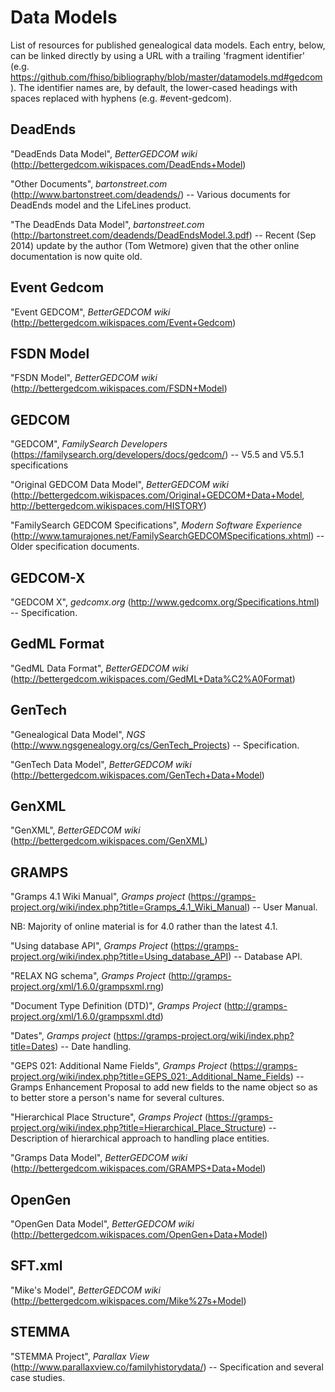 # Data Models #

List of resources for published genealogical data models. Each entry, below, can be linked directly by using a URL with a trailing 'fragment identifier' (e.g. <https://github.com/fhiso/bibliography/blob/master/datamodels.md#gedcom>). The identifier names are, by default, the lower-cased headings with spaces replaced with hyphens (e.g. #event-gedcom).

## DeadEnds ##

"DeadEnds Data Model", *BetterGEDCOM wiki* (<http://bettergedcom.wikispaces.com/DeadEnds+Model>)

"Other Documents", *bartonstreet.com* (<http://www.bartonstreet.com/deadends/>) -- Various documents for DeadEnds model and the LifeLines product.

"The DeadEnds Data Model", *bartonstreet.com* (<http://bartonstreet.com/deadends/DeadEndsModel.3.pdf>) -- Recent (Sep 2014) update by the author (Tom Wetmore) given that the other online documentation is now quite old.

## Event Gedcom ##

"Event GEDCOM", *BetterGEDCOM wiki* (<http://bettergedcom.wikispaces.com/Event+Gedcom>)

## FSDN Model ##

"FSDN Model", *BetterGEDCOM wiki* (<http://bettergedcom.wikispaces.com/FSDN+Model>)

## GEDCOM ##

"GEDCOM", *FamilySearch Developers* (<https://familysearch.org/developers/docs/gedcom/>) -- V5.5 and V5.5.1 specifications

"Original GEDCOM Data Model", *BetterGEDCOM wiki* (<http://bettergedcom.wikispaces.com/Original+GEDCOM+Data+Model>, <http://bettergedcom.wikispaces.com/HISTORY>)

"FamilySearch GEDCOM Specifications", *Modern Software Experience* (<http://www.tamurajones.net/FamilySearchGEDCOMSpecifications.xhtml>) -- Older specification documents.

## GEDCOM-X ##

"GEDCOM X", *gedcomx.org* (<http://www.gedcomx.org/Specifications.html>) -- Specification.

## GedML Format ##

"GedML Data Format", *BetterGEDCOM wiki* (<http://bettergedcom.wikispaces.com/GedML+Data%C2%A0Format>)

## GenTech ##

"Genealogical Data Model", *NGS* (<http://www.ngsgenealogy.org/cs/GenTech_Projects>) -- Specification.

"GenTech Data Model", *BetterGEDCOM wiki* (<http://bettergedcom.wikispaces.com/GenTech+Data+Model>)

## GenXML ##

"GenXML", *BetterGEDCOM wiki* (<http://bettergedcom.wikispaces.com/GenXML>)

## GRAMPS ##

"Gramps 4.1 Wiki Manual", *Gramps project* (<https://gramps-project.org/wiki/index.php?title=Gramps_4.1_Wiki_Manual>) -- User Manual.

NB: Majority of online material is for 4.0 rather than the latest 4.1.

"Using database API", *Gramps Project* (<https://gramps-project.org/wiki/index.php?title=Using_database_API>) -- Database API.

"RELAX NG schema", *Gramps Project* (<http://gramps-project.org/xml/1.6.0/grampsxml.rng>)

"Document Type Definition (DTD)", *Gramps Project* (<http://gramps-project.org/xml/1.6.0/grampsxml.dtd>)

"Dates", *Gramps project* (<https://gramps-project.org/wiki/index.php?title=Dates>) -- Date handling.

"GEPS 021: Additional Name Fields", *Gramps Project* (<https://gramps-project.org/wiki/index.php?title=GEPS_021:_Additional_Name_Fields>) -- Gramps Enhancement Proposal to add new fields to the name object so as to better store a person's name for several cultures.

"Hierarchical Place Structure", *Gramps Project* (<https://gramps-project.org/wiki/index.php?title=Hierarchical_Place_Structure>) -- Description of hierarchical approach to handling place entities.

"Gramps Data Model", *BetterGEDCOM wiki* (<http://bettergedcom.wikispaces.com/GRAMPS+Data+Model>)

## OpenGen ##

"OpenGen Data Model", *BetterGEDCOM wiki* (<http://bettergedcom.wikispaces.com/OpenGen+Data+Model>)

## SFT.xml ##

"Mike's Model", *BetterGEDCOM wiki* (<http://bettergedcom.wikispaces.com/Mike%27s+Model>)

## STEMMA ##

"STEMMA Project", *Parallax View* (<http://www.parallaxview.co/familyhistorydata/>) -- Specification and several case studies.
